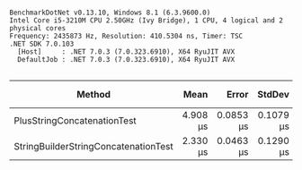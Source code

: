 ```

BenchmarkDotNet v0.13.10, Windows 8.1 (6.3.9600.0)
Intel Core i5-3210M CPU 2.50GHz (Ivy Bridge), 1 CPU, 4 logical and 2 physical cores
Frequency: 2435873 Hz, Resolution: 410.5304 ns, Timer: TSC
.NET SDK 7.0.103
  [Host]     : .NET 7.0.3 (7.0.323.6910), X64 RyuJIT AVX
  DefaultJob : .NET 7.0.3 (7.0.323.6910), X64 RyuJIT AVX


```
| Method                               | Mean     | Error     | StdDev    | Median   | Gen0    | Code Size | Allocated |
|------------------------------------- |---------:|----------:|----------:|---------:|--------:|----------:|----------:|
| PlusStringConcatenationTest          | 4.908 μs | 0.0853 μs | 0.1079 μs | 4.902 μs | 19.5084 |     360 B |  29.91 KB |
| StringBuilderStringConcatenationTest | 2.330 μs | 0.0463 μs | 0.1290 μs | 2.279 μs |  7.7896 |     469 B |  11.95 KB |
